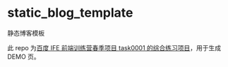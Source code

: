 # static_blog_template
静态博客模板

此 repo 为[百度 IFE 前端训练营春季项目 task0001 的综合练习项目](https://github.com/nitta-honoka/baiduIFE_practice)，用于生成 DEMO 页。
